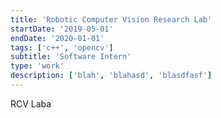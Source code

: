 ```yaml
---
title: 'Robotic Computer Vision Research Lab'
startDate: '2019-05-01'
endDate: '2020-01-01'
tags: ['c++', 'opencv']
subtitle: 'Software Intern'
type: 'work'
description: ['blah', 'blahasd', 'blasdfasf'] 
---
```


RCV Laba
